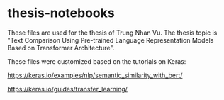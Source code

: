 # thesis-notebooks
These files are used for the thesis of Trung Nhan Vu. The thesis topic is "Text Comparison Using Pre-trained Language Representation Models 
Based on Transformer Architecture".

These files were customized based on the tutorials on Keras:

https://keras.io/examples/nlp/semantic_similarity_with_bert/

https://keras.io/guides/transfer_learning/

